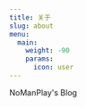 ```yaml
---
title: 关于
slug: about
menu:
  main:
    weight: -90
    params:
      icon: user
---
```


NoManPlay's Blog
